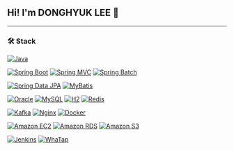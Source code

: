 ## Hi! I'm DONGHYUK LEE 👋
---
### 🛠️ Stack

[![Java](https://img.shields.io/badge/Java-blue)](https://www.java.com/)

[![Spring Boot](https://img.shields.io/badge/Spring%20Boot-brightgreen)](https://spring.io/projects/spring-boot)
[![Spring MVC](https://img.shields.io/badge/Spring%20MVC-green)](https://docs.spring.io/spring-framework/docs/current/reference/html/web.html)
[![Spring Batch](https://img.shields.io/badge/Spring%20Batch-orange)](https://spring.io/projects/spring-batch)

[![Spring Data JPA](https://img.shields.io/badge/Spring%20Data%20JPA-blue)](https://spring.io/projects/spring-data-jpa)
[![MyBatis](https://img.shields.io/badge/MyBatis-purple)](https://mybatis.org/)

[![Oracle](https://img.shields.io/badge/Oracle-red)](https://www.oracle.com/database/)
[![MySQL](https://img.shields.io/badge/MySQL-blue)](https://www.mysql.com/)
[![H2](https://img.shields.io/badge/H2-orange)](https://www.h2database.com/html/main.html)
[![Redis](https://img.shields.io/badge/Redis-red)](https://redis.io/)

[![Kafka](https://img.shields.io/badge/Kafka-purple)](https://kafka.apache.org/)
[![Nginx](https://img.shields.io/badge/Nginx-green)](https://www.nginx.com/)
[![Docker](https://img.shields.io/badge/Docker-blue)](https://www.docker.com/)

[![Amazon EC2](https://img.shields.io/badge/Amazon%20EC2-brightgreen)](https://aws.amazon.com/ec2/)
[![Amazon RDS](https://img.shields.io/badge/Amazon%20RDS-red)](https://aws.amazon.com/rds/)
[![Amazon S3](https://img.shields.io/badge/Amazon%20S3-blue)](https://aws.amazon.com/s3/)

[![Jenkins](https://img.shields.io/badge/Jenkins-yellow)](https://www.jenkins.io/)
[![WhaTap](https://img.shields.io/badge/WhaTap-orange)](https://whatap.io/)

